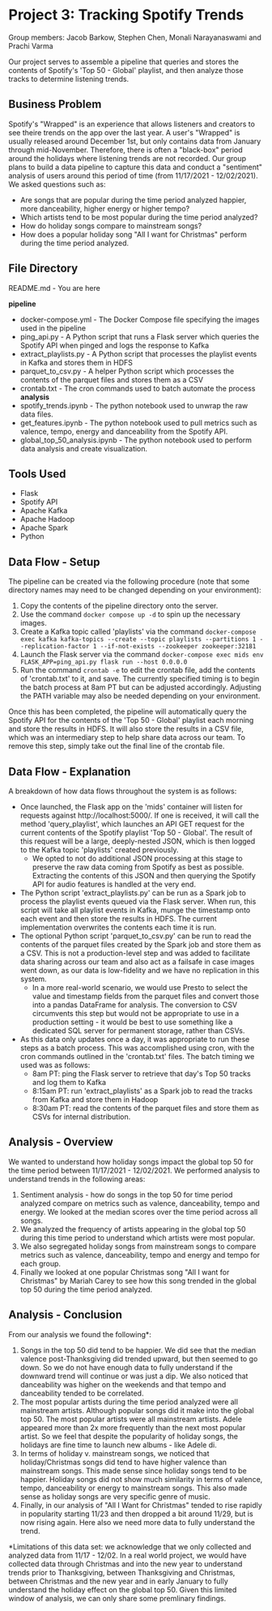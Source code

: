 # Project 3: Tracking Spotify Trends

Group members: Jacob Barkow, Stephen Chen, Monali Narayanaswami and Prachi Varma

Our project serves to assemble a pipeline that queries and stores the contents of Spotify's 'Top 50 - Global' playlist, and then analyze those tracks to determine listening trends.

## Business Problem

Spotify's "Wrapped" is an experience that allows listeners and creators to see theire trends on the app over the last year. A user's "Wrapped" is usually released around December 1st, but only contains data from January through mid-November. Therefore, there is often a "black-box" period around the holidays where listening trends are not recorded. Our group plans to build a data pipeline to capture this data and conduct a "sentiment" analysis of users around this period of time (from 11/17/2021 - 12/02/2021). We asked questions such as:
 * Are songs that are popular during the time period analyzed happier, more danceability, higher energy or higher tempo?
 * Which artists tend to be most popular during the time period analyzed?
 * How do holiday songs compare to mainstream songs?
 * How does a popular holiday song "All I want for Christmas" perform during the time period analyzed.

## File Directory

README.md - You are here

**pipeline**
- docker-compose.yml - The Docker Compose file specifying the images used in the pipeline
- ping_api.py - A Python script that runs a Flask server which queries the Spotify API when pinged and logs the response to Kafka
- extract_playlists.py - A Python script that processes the playlist events in Kafka and stores them in HDFS
- parquet_to_csv.py - A helper Python script which processes the contents of the parquet files and stores them as a CSV
- crontab.txt - The cron commands used to batch automate the process
**analysis**
- spotify_trends.ipynb - The python notebook used to unwrap the raw data files.
- get_features.ipynb - The python notebook used to pull metrics such as valence, tempo, energy and danceability from the Spotify API.
- global_top_50_analysis.ipynb - The python notebook used to perform data analysis and create visualization.


## Tools Used

- Flask
- Spotify API
- Apache Kafka
- Apache Hadoop
- Apache Spark
- Python

## Data Flow - Setup

The pipeline can be created via the following procedure (note that some directory names may need to be changed depending on your environment):

1. Copy the contents of the pipeline directory onto the server.
2. Use the command `docker compose up -d` to spin up the necessary images. 
3. Create a Kafka topic called 'playlists' via the command `docker-compose exec kafka kafka-topics --create --topic playlists --partitions 1 --replication-factor 1 --if-not-exists --zookeeper zookeeper:32181`
4. Launch the Flask server via the command `docker-compose exec mids env FLASK_APP=ping_api.py flask run --host 0.0.0.0`
5. Run the command `crontab -e` to edit the crontab file, add the contents of 'crontab.txt' to it, and save. The currently specified timing is to begin the batch process at 8am PT but can be adjusted accordingly. Adjusting the PATH variable may also be needed depending on your environment.

Once this has been completed, the pipeline will automatically query the Spotify API for the contents of the 'Top 50 - Global' playlist each morning and store the results in HDFS. It will also store the results in a CSV file, which was an intermediary step to help share data across our team. To remove this step, simply take out the final line of the crontab file.

## Data Flow - Explanation

A breakdown of how data flows throughout the system is as follows:

- Once launched, the Flask app on the 'mids' container will listen for requests against http://localhost:5000/. If one is received, it will call the method 'query_playlist', which launches an API GET request for the current contents of the Spotify playlist 'Top 50 - Global'. The result of this request will be a large, deeply-nested JSON, which is then logged to the Kafka topic 'playlists' created previously.
    - We opted to not do additional JSON processing at this stage to preserve the raw data coming from Spotify as best as possible. Extracting the contents of this JSON and then querying the Spotify API for audio features is handled at the very end.
- The Python script 'extract_playlists.py' can be run as a Spark job to process the playlist events queued via the Flask server. When run, this script will take all playlist events in Kafka, munge the timestamp onto each event and then store the results in HDFS. The current implementation overwrites the contents each time it is run.
- The optional Python script 'parquet_to_csv.py' can be run to read the contents of the parquet files created by the Spark job and store them as a CSV. This is not a production-level step and was added to facilitate data sharing across our team and also act as a failsafe in case images went down, as our data is low-fidelity and we have no replication in this system.
    - In a more real-world scenario, we would use Presto to select the value and timestamp fields from the parquet files and convert those into a pandas DataFrame for analysis. The conversion to CSV circumvents this step but would not be appropriate to use in a production setting - it would be best to use something like a dedicated SQL server for permanent storage, rather than CSVs.
- As this data only updates once a day, it was appropriate to run these steps as a batch process. This was accomplished using cron, with the cron commands outlined in the 'crontab.txt' files. The batch timing we used was as follows:
    - 8am PT: ping the Flask server to retrieve that day's Top 50 tracks and log them to Kafka
    - 8:15am PT: run 'extract_playlists' as a Spark job to read the tracks from Kafka and store them in Hadoop
    - 8:30am PT: read the contents of the parquet files and store them as CSVs for internal distribution.
    
## Analysis - Overview
We wanted to understand how holiday songs impact the global top 50 for the time period between 11/17/2021 - 12/02/2021. We performed analysis to understand trends in the following areas:
1. Sentiment analysis - how do songs in the top 50 for time period analyzed compare on metrics such as valence, danceability, tempo and energy. We looked at the median scores over the time period across all songs.
2. We analyzed the frequency of artists appearing in the global top 50 during this time period to understand which artists were most popular.
3. We also segregated holiday songs from mainstream songs to compare metrics such as valence, danceability, tempo and energy and tempo for each group.
4. Finally we looked at one popular Christmas song "All I want for Christmas" by Mariah Carey to see how this song trended in the global top 50 during the time period analyzed.

## Analysis - Conclusion
From our analysis we found the following*:
1. Songs in the top 50 did tend to be happier. We did see that the median valence post-Thanksgiving did trended upward, but then seemed to go down. So we do not have enough data to fully understand if the downward trend will continue or was just a dip. We also noticed that danceability was higher on the weekends and that tempo and danceability tended to be correlated.
2. The most popular artists during the time period analyzed were all mainstream artists. Although popular songs did it make into the global top 50. The most popular artists were all mainstream artists. Adele appeared more than 2x more frequently than the next most popular artist. So we feel that despite the popularity of holiday songs, the holidays are fine time to launch new albums - like Adele di.
3. In terms of holiday v. mainstream songs, we noticed that holiday/Christmas songs did tend to have higher valence than mainstream songs. This made sense since holiday songs tend to be happier. Holiday songs did not show much similarity in terms of valence, tempo, danceability or energy to mainstream songs. This also made sense as holiday songs are very specific genre of music.
4. Finally, in our analysis of "All I Want for Christmas" tended to rise rapidly in popularity starting 11/23 and then dropped a bit around 11/29, but is now rising again. Here also we need more data to fully understand the trend.

*Limitations of this data set: we acknowledge that we only collected and analyzed data from 11/17 - 12/02. In a real world project, we would have collected data through Christmas and into the new year to understand trends prior to Thanksgiving, between Thanksgiving and Christmas, between Christmas and the new year and in early January to fully understand the holiday effect on the global top 50. Given this limited window of analysis, we can only share some premlinary findings.



